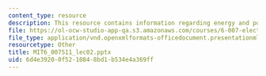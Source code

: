 ```yaml
---
content_type: resource
description: This resource contains information regarding energy and power.
file: https://ol-ocw-studio-app-qa.s3.amazonaws.com/courses/6-007-electromagnetic-energy-from-motors-to-lasers-spring-2011/6d4e39200f5210848bd1b534e4a369ff_MIT6_007S11_lec02.pptx
file_type: application/vnd.openxmlformats-officedocument.presentationml.presentation
resourcetype: Other
title: MIT6_007S11_lec02.pptx
uid: 6d4e3920-0f52-1084-8bd1-b534e4a369ff
---
```

